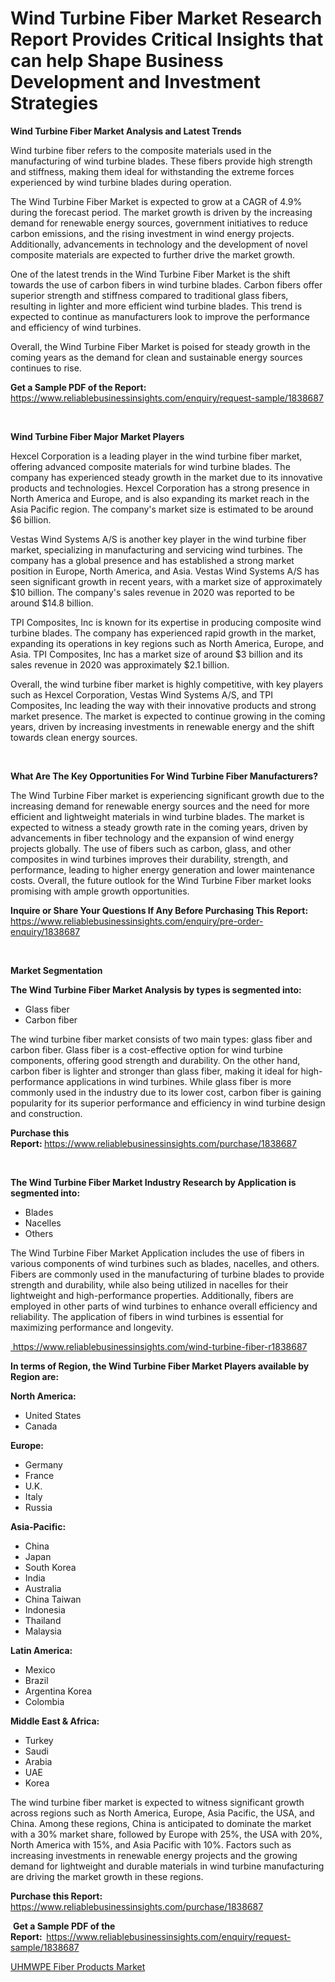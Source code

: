 <p><h1>Wind Turbine Fiber Market Research Report Provides Critical Insights that can help Shape Business Development and Investment Strategies</h1></p><p><strong>Wind Turbine Fiber Market Analysis and Latest Trends</strong></p>
<p><p>Wind turbine fiber refers to the composite materials used in the manufacturing of wind turbine blades. These fibers provide high strength and stiffness, making them ideal for withstanding the extreme forces experienced by wind turbine blades during operation.</p><p>The Wind Turbine Fiber Market is expected to grow at a CAGR of 4.9% during the forecast period. The market growth is driven by the increasing demand for renewable energy sources, government initiatives to reduce carbon emissions, and the rising investment in wind energy projects. Additionally, advancements in technology and the development of novel composite materials are expected to further drive the market growth.</p><p>One of the latest trends in the Wind Turbine Fiber Market is the shift towards the use of carbon fibers in wind turbine blades. Carbon fibers offer superior strength and stiffness compared to traditional glass fibers, resulting in lighter and more efficient wind turbine blades. This trend is expected to continue as manufacturers look to improve the performance and efficiency of wind turbines.</p><p>Overall, the Wind Turbine Fiber Market is poised for steady growth in the coming years as the demand for clean and sustainable energy sources continues to rise.</p></p>
<p><strong>Get a Sample PDF of the Report:&nbsp;</strong> <a href="https://www.reliablebusinessinsights.com/enquiry/request-sample/1838687">https://www.reliablebusinessinsights.com/enquiry/request-sample/1838687</a></p>
<p>&nbsp;</p>
<p><strong>Wind Turbine Fiber Major Market Players</strong></p>
<p><p>Hexcel Corporation is a leading player in the wind turbine fiber market, offering advanced composite materials for wind turbine blades. The company has experienced steady growth in the market due to its innovative products and technologies. Hexcel Corporation has a strong presence in North America and Europe, and is also expanding its market reach in the Asia Pacific region. The company's market size is estimated to be around $6 billion.</p><p>Vestas Wind Systems A/S is another key player in the wind turbine fiber market, specializing in manufacturing and servicing wind turbines. The company has a global presence and has established a strong market position in Europe, North America, and Asia. Vestas Wind Systems A/S has seen significant growth in recent years, with a market size of approximately $10 billion. The company's sales revenue in 2020 was reported to be around $14.8 billion.</p><p>TPI Composites, Inc is known for its expertise in producing composite wind turbine blades. The company has experienced rapid growth in the market, expanding its operations in key regions such as North America, Europe, and Asia. TPI Composites, Inc has a market size of around $3 billion and its sales revenue in 2020 was approximately $2.1 billion.</p><p>Overall, the wind turbine fiber market is highly competitive, with key players such as Hexcel Corporation, Vestas Wind Systems A/S, and TPI Composites, Inc leading the way with their innovative products and strong market presence. The market is expected to continue growing in the coming years, driven by increasing investments in renewable energy and the shift towards clean energy sources.</p></p>
<p>&nbsp;</p>
<p><strong>What Are The Key Opportunities For Wind Turbine Fiber Manufacturers?</strong></p>
<p><p>The Wind Turbine Fiber market is experiencing significant growth due to the increasing demand for renewable energy sources and the need for more efficient and lightweight materials in wind turbine blades. The market is expected to witness a steady growth rate in the coming years, driven by advancements in fiber technology and the expansion of wind energy projects globally. The use of fibers such as carbon, glass, and other composites in wind turbines improves their durability, strength, and performance, leading to higher energy generation and lower maintenance costs. Overall, the future outlook for the Wind Turbine Fiber market looks promising with ample growth opportunities.</p></p>
<p><strong>Inquire or Share Your Questions If Any Before Purchasing This Report:</strong> <a href="https://www.reliablebusinessinsights.com/enquiry/pre-order-enquiry/1838687">https://www.reliablebusinessinsights.com/enquiry/pre-order-enquiry/1838687</a></p>
<p>&nbsp;</p>
<p><strong>Market Segmentation</strong></p>
<p><strong>The Wind Turbine Fiber Market Analysis by types is segmented into:</strong></p>
<p><ul><li>Glass fiber</li><li>Carbon fiber</li></ul></p>
<p><p>The wind turbine fiber market consists of two main types: glass fiber and carbon fiber. Glass fiber is a cost-effective option for wind turbine components, offering good strength and durability. On the other hand, carbon fiber is lighter and stronger than glass fiber, making it ideal for high-performance applications in wind turbines. While glass fiber is more commonly used in the industry due to its lower cost, carbon fiber is gaining popularity for its superior performance and efficiency in wind turbine design and construction.</p></p>
<p><strong>Purchase this Report:&nbsp;</strong><a href="https://www.reliablebusinessinsights.com/purchase/1838687">https://www.reliablebusinessinsights.com/purchase/1838687</a></p>
<p>&nbsp;</p>
<p><strong>The Wind Turbine Fiber Market Industry Research by Application is segmented into:</strong></p>
<p><ul><li>Blades</li><li>Nacelles</li><li>Others</li></ul></p>
<p><p>The Wind Turbine Fiber Market Application includes the use of fibers in various components of wind turbines such as blades, nacelles, and others. Fibers are commonly used in the manufacturing of turbine blades to provide strength and durability, while also being utilized in nacelles for their lightweight and high-performance properties. Additionally, fibers are employed in other parts of wind turbines to enhance overall efficiency and reliability. The application of fibers in wind turbines is essential for maximizing performance and longevity.</p></p>
<p><a href="https://www.reliablebusinessinsights.com/wind-turbine-fiber-r1838687">&nbsp;https://www.reliablebusinessinsights.com/wind-turbine-fiber-r1838687</a></p>
<p><strong>In terms of Region, the Wind Turbine Fiber Market Players available by Region are:</strong></p>
<p>
    <p> <strong> North America: </strong>
        <ul>
            <li>United States</li>
            <li>Canada</li>
        </ul>
        </p> 
    <p> <strong> Europe: </strong>
        <ul>
            <li>Germany</li>
            <li>France</li>
            <li>U.K.</li>
            <li>Italy</li>
            <li>Russia</li>
        </ul>
        </p> 
    <p> <strong> Asia-Pacific: </strong>
        <ul>
            <li>China</li>
            <li>Japan</li>
            <li>South Korea</li>
            <li>India</li>
            <li>Australia</li>
            <li>China Taiwan</li>
            <li>Indonesia</li>
            <li>Thailand</li>
            <li>Malaysia</li>
        </ul>
        </p> 
    <p> <strong> Latin America: </strong>
        <ul>
            <li>Mexico</li>
            <li>Brazil</li>
            <li>Argentina Korea</li>
            <li>Colombia</li>
        </ul>
        </p> 
    <p> <strong> Middle East & Africa: </strong>
        <ul>
            <li>Turkey</li>
            <li>Saudi</li>
            <li>Arabia</li>
            <li>UAE</li>
            <li>Korea</li>
        </ul>
    </p>
    </p>
<p><p>The wind turbine fiber market is expected to witness significant growth across regions such as North America, Europe, Asia Pacific, the USA, and China. Among these regions, China is anticipated to dominate the market with a 30% market share, followed by Europe with 25%, the USA with 20%, North America with 15%, and Asia Pacific with 10%. Factors such as increasing investments in renewable energy projects and the growing demand for lightweight and durable materials in wind turbine manufacturing are driving the market growth in these regions.</p></p>
<p><strong>Purchase this Report: </strong><a href="https://www.reliablebusinessinsights.com/purchase/1838687">https://www.reliablebusinessinsights.com/purchase/1838687</a></p>
<p>&nbsp;<strong>Get a Sample PDF of the Report:&nbsp;&nbsp;</strong><a href="https://www.reliablebusinessinsights.com/enquiry/request-sample/1838687">https://www.reliablebusinessinsights.com/enquiry/request-sample/1838687</a></p>
<p><strong></strong></p>
<p><p><a href="https://github.com/yoshih12/Market-Research-Report-List-3/blob/main/uhmwpe-fiber-products-market.md">UHMWPE Fiber Products Market</a></p></p>